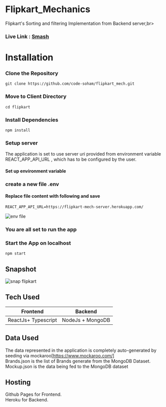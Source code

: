 # Flipkart_Mechanics
Flipkart's Sorting and filtering Implementation from Backend server,br>

### Live Link : <a href="https://code-soham.github.io/flipkart_mech/">Smash</a>

# Installation
### Clone the Repository
```
git clone https://github.com/code-soham/flipkart_mech.git
```
### Move to Client Directory
```
cd flipkart
```
### Install Dependencies
```
npm install
```
### Setup server 
The application is set to use server uri provided from environment variable REACT_APP_API_URL , which has to be configured by the user.

#### Set up environment variable
### create a new file **.env**
#### Replace file content with following and save
```
REACT_APP_API_URL=https://flipkart-mech-server.herokuapp.com/
```
![env file](https://user-images.githubusercontent.com/77236783/184666320-ce715882-7112-4151-a86a-7ed700fb5d1c.png)
### You are all set to run the app
### Start the App on localhost
```
npm start
```

## Snapshot
![snap flipkart](https://user-images.githubusercontent.com/77236783/184666954-7a2c6e3f-0534-4da6-bf63-46410dfc8fa4.png)

## Tech Used 
| Frontend | Backend |
--- | ---
| ReactJs+ Typescript | NodeJs + MongoDB |

## Data Used
The data represented in the application is completely auto-generated by seeding via mockaroo[https://www.mockaroo.com/]<br>
Brands.json is the list of Brands generate from the MongoDB Dataset.<br>
Mockup.json is the data being fed to the MongoDB dataset<br>

## Hosting 
Github Pages for Frontend. <br>
Heroku for Backend.
